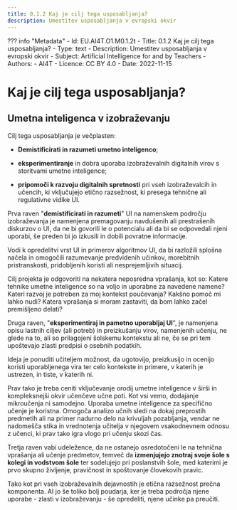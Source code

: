 ```yaml
---
title: 0.1.2 Kaj je cilj tega usposabljanja?
description: Umestitev usposabljanja v evropski okvir
---
```

??? info "Metadata"
    - Id: EU.AI4T.O1.M0.1.2t
    - Title: 0.1.2 Kaj je cilj tega usposabljanja?
    - Type: text
    - Description: Umestitev usposabljanja v evropski okvir
    - Subject: Artificial Intelligence for and by Teachers
    - Authors:
        - AI4T 
    - Licence: CC BY 4.0
    - Date: 2022-11-15


# Kaj je cilj tega usposabljanja?

## Umetna inteligenca v izobraževanju

Cilj tega usposabljanja je večplasten:

- **Demistificirati in razumeti umetno inteligenco**;

- **eksperimentiranje** in dobra uporaba izobraževalnih digitalnih virov s storitvami umetne inteligence;

- **pripomoči k razvoju digitalnih spretnosti** pri vseh izobraževalcih in učencih, ki vključujejo etično razsežnost, ki presega tehnične ali regulativne vidike UI.

Prva raven "**demistificirati in razumeti**" UI na namenskem področju izobraževanja je namenjena premagovanju navdušenih ali prestrašenih diskurzov o UI, da ne bi govorili le o potencialu ali da bi se odpovedali njeni uporabi, še preden bi jo izkusili in dobili povratne informacije.

Vodi k opredelitvi vrst UI in primerov algoritmov UI, da bi razložili splošna načela in omogočili razumevanje predvidenih učinkov, morebitnih pristranskosti, pridobljenih koristi ali nesprejemljivih situacij.

Cilj projekta je odgovoriti na nekatera neposredna vprašanja, kot so: Katere tehnike umetne inteligence so na voljo in uporabne za navedene namene? Kateri razvoj je potreben za moj kontekst poučevanja? Kakšno pomoč mi lahko nudi? Katera vprašanja si moram zastaviti, da bom lahko začel premišljeno delati?

Druga raven, "**eksperimentiraj in pametno uporabljaj UI**", je namenjena opisu lastnih ciljev (ali potreb) in preizkušanju virov, namenjenih učenju, ne glede na to, ali so prilagojeni šolskemu kontekstu ali ne, če se pri tem upoštevajo zlasti predpisi o osebnih podatkih.

Ideja je ponuditi učiteljem možnost, da ugotovijo, preizkusijo in ocenijo koristi uporabljenega vira ter celo kontekste in primere, v katerih je ustrezen, in tiste, v katerih ni.

Prav tako je treba ceniti vključevanje orodij umetne inteligence v širši in kompleksnejši okvir učenčeve učne poti. Kot vsi vemo, dodajanje mikroučenja ni samodejno. Uporaba umetne inteligence za specifično učenje je koristna. Omogoča analizo učnih sledi na dokaj preprostih predmetih ali na primer nadurno delo na krivuljah pozabljanja, vendar ne nadomešča stika in vrednotenja učitelja v njegovem vsakodnevnem odnosu z učenci, ki prav tako igra vlogo pri učenju skozi čas.

Tretja raven vabi udeležence, da ne ostanejo osredotočeni le na tehnična vprašanja ali učenje predmetov, temveč da **izmenjujejo znotraj svoje šole s kolegi in vodstvom šole** ter sodelujejo pri poslanstvih šole, med katerimi je prvo skupno življenje, pravičnost in spoštovanje človekovih pravic.

Tako kot pri vseh izobraževalnih dejavnostih je etična razsežnost prečna komponenta. AI jo še toliko bolj poudarja, ker je treba področja njene uporabe - zlasti v izobraževanju - še opredeliti, njene učinke pa preučiti.
